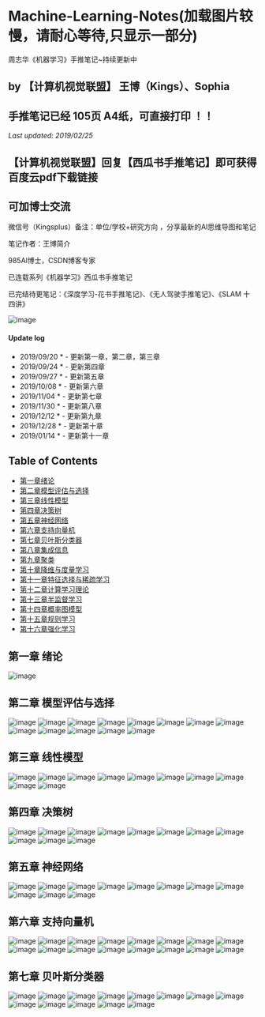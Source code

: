# Machine-Learning-Notes(加载图片较慢，请耐心等待,只显示一部分)
周志华《机器学习》手推笔记~持续更新中

## by 【计算机视觉联盟】 王博（Kings）、Sophia

## 手推笔记已经  105页 A4纸，可直接打印 ！！

*Last updated: 2019/02/25*

## 【计算机视觉联盟】回复【西瓜书手推笔记】即可获得百度云pdf下载链接

## 可加博士交流
微信号（Kingsplus）备注：单位/学校+研究方向 ，分享最新的AI思维导图和笔记

笔记作者：王博简介

985AI博士，CSDN博客专家

已连载系列《机器学习》西瓜书手推笔记

已完结待更笔记：《深度学习-花书手推笔记》、《无人驾驶手推笔记》、《SLAM 十四讲》

![image](./cvQD.jpg)

#### Update log
* 2019/09/20 * - 更新第一章，第二章，第三章
* 2019/09/24 * - 更新第四章
* 2019/09/27 * - 更新第五章
* 2019/10/08 * - 更新第六章
* 2019/11/04 * - 更新第七章
* 2019/11/30 * - 更新第八章
* 2019/12/12 * - 更新第九章
* 2019/12/28 * - 更新第十章
* 2019/01/14 * - 更新第十一章

## Table of Contents
- [第一章绪论](https://github.com/Sophia-11/Machine-Learning-Notes/)
- [第二章模型评估与选择](https://github.com/Sophia-11/Machine-Learning-Notes/)
- [第三章线性模型](https://github.com/Sophia-11/Machine-Learning-Notes/)
- [第四章决策树](https://github.com/Sophia-11/Machine-Learning-Notes/)
- [第五章神经网络](https://github.com/Sophia-11/Machine-Learning-Notes/)
- [第六章支持向量机](https://github.com/Sophia-11/Machine-Learning-Notes/)
- [第七章贝叶斯分类器](https://github.com/Sophia-11/Machine-Learning-Notes/)
- [第八章集成信息](https://github.com/Sophia-11/Machine-Learning-Notes/)
- [第九章聚类](https://github.com/Sophia-11/Machine-Learning-Notes/)
- [第十章降维与度量学习](https://github.com/Sophia-11/Machine-Learning-Notes/)
- [第十一章特征选择与稀疏学习](https://github.com/Sophia-11/Machine-Learning-Notes/)
- [第十二章计算学习理论](https://github.com/Sophia-11/Machine-Learning-Notes/)
- [第十三章半监督学习](https://github.com/Sophia-11/Machine-Learning-Notes/)
- [第十四章概率图模型](https://github.com/Sophia-11/Machine-Learning-Notes/)
- [第十五章规则学习](https://github.com/Sophia-11/Machine-Learning-Notes/)
- [第十六章强化学习](https://github.com/Sophia-11/Machine-Learning-Notes/)


## 第一章 绪论

![image](https://github.com/Sophia-11/Machine-Learning-Notes/blob/master/ch1/%E5%91%A8%E5%BF%97%E5%8D%8E%E3%80%8A%E6%9C%BA%E5%99%A8%E5%AD%A6%E4%B9%A0%E3%80%8B%E7%AC%AC%E4%B8%80%E7%AB%A0%20%E3%80%90%E8%AE%A1%E7%AE%97%E6%9C%BA%E8%A7%86%E8%A7%89%E8%81%94%E7%9B%9F%E3%80%91.jpg)


## 第二章  模型评估与选择

![image](https://github.com/Sophia-11/Machine-Learning-Notes/blob/master/ch2/%E6%89%AB%E6%8F%8F_%E5%89%AF%E6%9C%AC.jpg)
![image](https://github.com/Sophia-11/Machine-Learning-Notes/blob/master/ch2/%E6%89%AB%E6%8F%8F0001_%E5%89%AF%E6%9C%AC.jpg)
![image](https://github.com/Sophia-11/Machine-Learning-Notes/blob/master/ch2/%E6%89%AB%E6%8F%8F0002_%E5%89%AF%E6%9C%AC.jpg)
![image](https://github.com/Sophia-11/Machine-Learning-Notes/blob/master/ch2/%E6%89%AB%E6%8F%8F0003_%E5%89%AF%E6%9C%AC.jpg)
![image](https://github.com/Sophia-11/Machine-Learning-Notes/blob/master/ch2/%E6%89%AB%E6%8F%8F0004_%E5%89%AF%E6%9C%AC.jpg)
![image](https://github.com/Sophia-11/Machine-Learning-Notes/blob/master/ch2/%E6%89%AB%E6%8F%8F0005_%E5%89%AF%E6%9C%AC.jpg)
![image](https://github.com/Sophia-11/Machine-Learning-Notes/blob/master/ch2/%E6%89%AB%E6%8F%8F0006_%E5%89%AF%E6%9C%AC.jpg)
![image](https://github.com/Sophia-11/Machine-Learning-Notes/blob/master/ch2/%E6%89%AB%E6%8F%8F0007_%E5%89%AF%E6%9C%AC.jpg)
![image](https://github.com/Sophia-11/Machine-Learning-Notes/blob/master/ch2/%E6%89%AB%E6%8F%8F0008_%E5%89%AF%E6%9C%AC.jpg)
![image](https://github.com/Sophia-11/Machine-Learning-Notes/blob/master/ch2/%E6%89%AB%E6%8F%8F0009_%E5%89%AF%E6%9C%AC.jpg)
![image](https://github.com/Sophia-11/Machine-Learning-Notes/blob/master/ch2/%E6%89%AB%E6%8F%8F0010_%E5%89%AF%E6%9C%AC.jpg)
![image](https://github.com/Sophia-11/Machine-Learning-Notes/blob/master/ch2/%E6%89%AB%E6%8F%8F0011_%E5%89%AF%E6%9C%AC.jpg)
![image](https://github.com/Sophia-11/Machine-Learning-Notes/blob/master/ch2/%E6%89%AB%E6%8F%8F0012_%E5%89%AF%E6%9C%AC.jpg)


## 第三章  线性模型
![image](https://github.com/Sophia-11/Machine-Learning-Notes/blob/master/ch3/%E6%89%AB%E6%8F%8F0014_%E5%89%AF%E6%9C%AC.jpg)
![image](https://github.com/Sophia-11/Machine-Learning-Notes/blob/master/ch3/%E6%89%AB%E6%8F%8F0015_%E5%89%AF%E6%9C%AC.jpg)
![image](https://github.com/Sophia-11/Machine-Learning-Notes/blob/master/ch3/%E6%89%AB%E6%8F%8F0016_%E5%89%AF%E6%9C%AC.jpg)
![image](https://github.com/Sophia-11/Machine-Learning-Notes/blob/master/ch3/%E6%89%AB%E6%8F%8F0017_%E5%89%AF%E6%9C%AC.jpg)
![image](https://github.com/Sophia-11/Machine-Learning-Notes/blob/master/ch3/%E6%89%AB%E6%8F%8F0018_%E5%89%AF%E6%9C%AC.jpg)
![image](https://github.com/Sophia-11/Machine-Learning-Notes/blob/master/ch3/%E6%89%AB%E6%8F%8F0019_%E5%89%AF%E6%9C%AC.jpg)
![image](https://github.com/Sophia-11/Machine-Learning-Notes/blob/master/ch3/%E6%89%AB%E6%8F%8F0020_%E5%89%AF%E6%9C%AC.jpg)
![image](https://github.com/Sophia-11/Machine-Learning-Notes/blob/master/ch3/%E6%89%AB%E6%8F%8F0021_%E5%89%AF%E6%9C%AC.jpg)
![image](https://github.com/Sophia-11/Machine-Learning-Notes/blob/master/ch3/%E6%89%AB%E6%8F%8F0022_%E5%89%AF%E6%9C%AC.jpg)
![image](https://github.com/Sophia-11/Machine-Learning-Notes/blob/master/ch3/%E6%89%AB%E6%8F%8F0023_%E5%89%AF%E6%9C%AC.jpg)

## 第四章   决策树
![image](https://github.com/Sophia-11/Machine-Learning-Notes/blob/master/ch4/%E6%89%AB%E6%8F%8F0024_%E5%89%AF%E6%9C%AC.jpg)
![image](https://github.com/Sophia-11/Machine-Learning-Notes/blob/master/ch4/%E6%89%AB%E6%8F%8F0025_%E5%89%AF%E6%9C%AC.jpg)
![image](https://github.com/Sophia-11/Machine-Learning-Notes/blob/master/ch4/%E6%89%AB%E6%8F%8F0026_%E5%89%AF%E6%9C%AC.jpg)
![image](https://github.com/Sophia-11/Machine-Learning-Notes/blob/master/ch4/%E6%89%AB%E6%8F%8F0027_%E5%89%AF%E6%9C%AC.jpg)
![image](https://github.com/Sophia-11/Machine-Learning-Notes/blob/master/ch4/%E6%89%AB%E6%8F%8F0028_%E5%89%AF%E6%9C%AC.jpg)
![image](https://github.com/Sophia-11/Machine-Learning-Notes/blob/master/ch4/%E6%89%AB%E6%8F%8F0029_%E5%89%AF%E6%9C%AC.jpg)
![image](https://github.com/Sophia-11/Machine-Learning-Notes/blob/master/ch4/%E6%89%AB%E6%8F%8F0030_%E5%89%AF%E6%9C%AC.jpg)
![image](https://github.com/Sophia-11/Machine-Learning-Notes/blob/master/ch4/%E6%89%AB%E6%8F%8F0031_%E5%89%AF%E6%9C%AC.jpg)
![image](https://github.com/Sophia-11/Machine-Learning-Notes/blob/master/ch4/%E6%89%AB%E6%8F%8F0032_%E5%89%AF%E6%9C%AC.jpg)
![image](./ch4/%E6%89%AB%E6%8F%8F0033_%E5%89%AF%E6%9C%AC.jpg)
![image](./ch4/%E6%89%AB%E6%8F%8F0034_%E5%89%AF%E6%9C%AC.jpg)

## 第五章   神经网络
![image](./ch5/%E6%89%AB%E6%8F%8F0035_%E5%89%AF%E6%9C%AC.jpg)
![image](./ch5/%E6%89%AB%E6%8F%8F0036_%E5%89%AF%E6%9C%AC.jpg)
![image](./ch5/%E6%89%AB%E6%8F%8F0037_%E5%89%AF%E6%9C%AC.jpg)
![image](./ch5/%E6%89%AB%E6%8F%8F0038_%E5%89%AF%E6%9C%AC.jpg)
![image](./ch5/%E6%89%AB%E6%8F%8F0039_%E5%89%AF%E6%9C%AC.jpg)
![image](./ch5/%E6%89%AB%E6%8F%8F0040_%E5%89%AF%E6%9C%AC.jpg)
![image](./ch5/%E6%89%AB%E6%8F%8F0041_%E5%89%AF%E6%9C%AC.jpg)
![image](./ch5/%E6%89%AB%E6%8F%8F0042_%E5%89%AF%E6%9C%AC.jpg)
![image](./ch5/%E6%89%AB%E6%8F%8F0043_%E5%89%AF%E6%9C%AC.jpg)
![image](./ch5/%E6%89%AB%E6%8F%8F0044_%E5%89%AF%E6%9C%AC.jpg)
![image](./ch5/%E6%89%AB%E6%8F%8F0045_%E5%89%AF%E6%9C%AC.jpg)


## 第六章   支持向量机
![image](./ch6/%E6%89%AB%E6%8F%8F_%E5%89%AF%E6%9C%AC.jpg)
![image](./ch6/%E6%89%AB%E6%8F%8F0001_%E5%89%AF%E6%9C%AC.jpg)
![image](./ch6/%E6%89%AB%E6%8F%8F0002_%E5%89%AF%E6%9C%AC.jpg)
![image](./ch6/%E6%89%AB%E6%8F%8F0003_%E5%89%AF%E6%9C%AC.jpg)
![image](./ch6/%E6%89%AB%E6%8F%8F0004_%E5%89%AF%E6%9C%AC.jpg)
![image](./ch6/%E6%89%AB%E6%8F%8F0005_%E5%89%AF%E6%9C%AC.jpg)
![image](./ch6/%E6%89%AB%E6%8F%8F0006_%E5%89%AF%E6%9C%AC.jpg)
![image](./ch6/%E6%89%AB%E6%8F%8F0007_%E5%89%AF%E6%9C%AC.jpg)
![image](./ch6/%E6%89%AB%E6%8F%8F0008_%E5%89%AF%E6%9C%AC.jpg)
![image](./ch6/%E6%89%AB%E6%8F%8F0009_%E5%89%AF%E6%9C%AC.jpg)
![image](./ch6/%E6%89%AB%E6%8F%8F0010_%E5%89%AF%E6%9C%AC.jpg)
![image](./ch6/%E6%89%AB%E6%8F%8F0011_%E5%89%AF%E6%9C%AC.jpg)
![image](./ch6/%E6%89%AB%E6%8F%8F0012_%E5%89%AF%E6%9C%AC.jpg)
![image](./ch6/%E6%89%AB%E6%8F%8F0013_%E5%89%AF%E6%9C%AC.jpg)
![image](./ch6/%E6%89%AB%E6%8F%8F0014_%E5%89%AF%E6%9C%AC.jpg)
![image](./ch6/%E6%89%AB%E6%8F%8F0015_%E5%89%AF%E6%9C%AC.jpg)

## 第七章    贝叶斯分类器
![image](./ch7/062.jpg)
![image](./ch7/063.jpg)
![image](./ch7/064.jpg)
![image](./ch7/065.jpg)
![image](./ch7/066.jpg)
![image](./ch7/067.jpg)
![image](./ch7/068.jpg)
![image](./ch7/069.jpg)
![image](./ch7/070.jpg)
![image](./ch7/071.jpg)
![image](./ch7/072.jpg)
![image](./ch7/073.jpg)
![image](./ch7/074.jpg)
